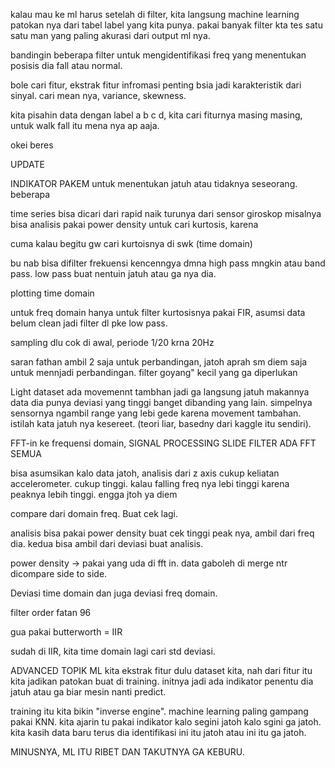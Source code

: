 kalau mau ke ml harus setelah di filter, kita langsung machine learning patokan nya dari tabel label yang kita punya. pakai banyak filter kta tes satu satu man yang paling akurasi dari output ml nya.

bandingin beberapa filter untuk mengidentifikasi freq yang menentukan posisis dia fall atau normal.

bole cari fitur, ekstrak fitur infromasi penting bsia jadi karakteristik dari sinyal. cari mean nya, variance, skewness.

kita pisahin data dengan label a b c d, kita cari fiturnya masing masing, untuk walk fall itu mena nya ap aaja.

okei beres

UPDATE

INDIKATOR PAKEM untuk menentukan jatuh atau tidaknya seseorang.
beberapa

time series bisa dicari dari rapid naik turunya dari sensor giroskop misalnya
bisa analisis pakai power density untuk cari kurtosis, karena

cuma kalau begitu gw cari kurtoisnya di swk (time domain)

bu nab bisa difilter frekuensi kencenngya dmna high pass mngkin atau band pass. low pass buat nentuin jatuh atau ga nya dia.

plotting time domain

untuk freq domain hanya untuk filter kurtosisnya pakai FIR, asumsi data belum clean jadi filter dl pke low pass.

sampling dlu cok di awal, periode 1/20 krna 20Hz

saran fathan ambil 2 saja untuk perbandingan, jatoh aprah sm diem saja untuk mennjadi perbandingan. filter goyang" kecil yang ga diperlukan

Light dataset ada movemennt tambhan jadi ga langsung jatuh makannya data dia punya deviasi yang tinggi banget dibanding yang lain. simpelnya sensornya ngambil range yang lebi gede karena movement tambahan. istilah kata jatuh nya kesereet. (teori liar, basedny dari kaggle itu sendiri).

FFT-in ke frequensi domain, SIGNAL PROCESSING SLIDE FILTER ADA FFT SEMUA

bisa asumsikan kalo data jatoh, analisis dari z axis cukup keliatan accelerometer. cukup tinggi. kalau falling freq nya lebi tinggi karena peaknya lebih tinggi. engga jtoh ya diem

compare dari domain freq. Buat cek lagi.

analisis bisa pakai power density buat cek tinggi peak nya, ambil dari freq dia. kedua bisa ambil dari deviasi buat analisis.

power density -> pakai yang uda di fft in. data gaboleh di merge ntr dicompare side to side.

Deviasi time domain dan juga deviasi freq domain.

filter order fatan 96

gua pakai butterworth = IIR

sudah di IIR, kita time domain lagi cari std deviasi.

ADVANCED TOPIK ML
kita ekstrak fitur dulu dataset kita, nah dari fitur itu kita jadikan patokan buat di training. initnya jadi ada indikator penentu dia jatuh atau ga biar mesin nanti predict.

training itu kita bikin "inverse engine". machine learning paling gampang pakai KNN. kita ajarin tu pakai indikator kalo segini jatoh kalo sgini ga jatoh. kita kasih data baru terus dia identifikasi ini itu jatoh atau ini itu ga jatoh.

MINUSNYA, ML ITU RIBET DAN TAKUTNYA GA KEBURU.

